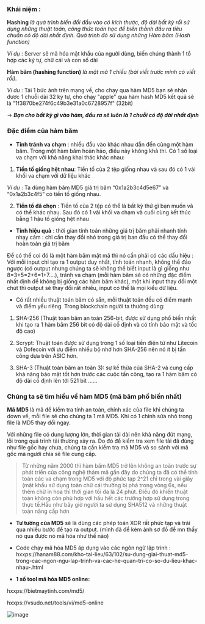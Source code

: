 ### Khái niệm :

**Hashing** *là quá trình biến đổi đầu vào có kích thước, độ dài bất kỳ rồi sử dụng những thuật toán, công thức toán học để biến thành đầu ra tiêu chuẩn có độ dài nhất định. Quá trình đó sử dụng những Hàm băm (Hash function)*

*Ví dụ* : Server sẽ mã hóa mật khẩu của người dùng, biến chúng thành 1 tổ hợp các ký tự, chữ cái và con số dài

**Hàm băm (hashing function)** *là mật mã 1 chiều (bài viết trước mình có viết rồi).*

*Ví dụ* : Tải 1 bức ảnh trên mạng về, cho chạy qua hàm MD5 bạn sẽ nhận được 1 chuỗi dài 32 ký tự, cho chạy "apple" qua hàm hash MD5 kết quả sẽ là "1f3870be274f6c49b3e31a0c6728957f" (32bit)

-> ***Bạn cho bất kỳ gì vào hàm, đầu ra sẽ luôn là 1 chuỗi có độ dài nhất định***

### Đặc điểm của hàm băm

- **Tính tránh va chạm** : nhiều đầu vào khác nhau dẫn đến cùng một hàm băm. Trong một hàm băm hoàn hảo, điều này không khả thi.
  Có 1 số loại va chạm với khả năng khai thác khác nhau:

1.	**Tiền tố giống hệt nhau**: Tiền tố của 2 tệp giống nhau và sau đó có 1 vài khối va chạm với dữ liệu khác 

*Ví dụ* : Ta dùng hàm băm MD5 giá trị băm “0x1a2b3c4d5e67” và “0x1a2b3c4f5” có tiền tố giống nhau.

2.	**Tiền tố đã chọn** : Tiền tố của 2 tệp có thể là bất kỳ thứ gì bạn muốn và có thể khác nhau. Sau đó có 1 vài khối va chạm và cuối cùng kết thúc bằng 1 hậu tố giống hệt nhau

- **Tính hiệu quả** : thời gian tính toán những giá trị băm phải nhanh
tính nhạy cảm : chỉ cần thay đổi nhỏ trong giá trị ban đầu có thể thay đổi hoàn toàn giá trị băm

Để có thể coi đó là một hàm băm mật mã thì nó cần phải có các dấu hiệu : Với mỗi input chỉ tạo ra 1 output duy nhất, tính toán nhanh, không thể đảo ngược (có output nhưng chúng ta sẽ không thể biết input là gì giống như 8=3+5=2+6=1+7....), tránh va chạm (mỗi hàm băm sẽ có những đặc điểm nhất định để không bị giống các hàm băm khác), một khi input thay đổi một chút thì output sẽ thay đổi rất nhiều, input có thể là mọi kiểu dữ liệu. 

- Có rất nhiều thuật toán băm có sẵn, mỗi thuật toán đều có điểm mạnh và điểm yếu riêng. Trong blockchain người ta thường dùng:

1.	SHA-256 (Thuật toán băm an toàn 256-bit, được sử dụng phổ biến nhất khi tạo ra 1 hàm băm 256 bit có độ dài cố định và có tính bảo mật và tốc độ cao)

2.	Scrypt: Thuật toán được sử dụng trong 1 số loại tiền điện tử như Litecoin và Dofecoin với ưu điểm nhiều bộ nhớ hơn SHA-256 nên nó ít bị tấn công dựa trên ASIC hơn.

3.	SHA-3 (Thuật toán băm an toàn 3): sự kế thừa của SHA-2 và cung cấp khả năng bảo mật tốt hơn trước các cuộc tấn công, tạo ra 1 hàm băm có độ dài cố định lên tới 521 bit
......

### Chúng ta sẽ tìm hiểu về hàm MD5 (mã băm phổ biến nhất)

**Mã MD5** là mã để kiểm tra tính an toàn, chính xác của file khi chúng ta down về, mỗi file sẽ cho chúng ta 1 mã MD5. Khi có 1 chỉnh sửa nhỏ trong file là MD5 thay đổi ngay.

Với những file có dung lượng lớn, thời gian tải dài nên khả năng đứt mạng, lỗi trong quá trình tải thường xảy ra. Do đó để kiểm tra xem file tải đã đúng như file gốc hay chưa, chúng ta cần kiểm tra mã MD5 và so sánh với mã gốc mà người chia sẻ file cung cấp.

>Từ những năm 2000 thì hàm băm MD5 trở lên không an toàn trước sự phát triển của công nghệ thám mã gần đây do chúng ta đã có thể tính toán các va chạm trong MD5 với độ phức tạp 2^21 chỉ trong vài giây (mật khẩu sử dụng toàn chữ cái thường bị phá trong vòng 6s, nếu thêm chữ in hoa thì thời gian tối đa là 24 phút. Điều đó khiến thuật toán không còn phù hợp với hầu hết các trường hợp sử dụng trong thực tế.Hầu như bây giờ người ta sử dụng SHA512 và những thuật toán nâng cấp hơn

- **Tư tưởng của MD5** sẽ là dùng các phép toán XOR rất phức tạp và trải qua nhiều bước để tạo ra output. (mình đã để kèm ảnh sơ đồ để mn thấy nó qua được nó mã hóa như thế nào)

- Code chạy mã hóa MD5 áp dụng vào các ngôn ngữ lập trình :
hxxps://hanam88.com/kho-tai-lieu/63/102/su-dung-giai-thuat-md5-trong-cac-ngon-ngu-lap-trinh-va-cac-he-quan-tri-co-so-du-lieu-khac-nhau-.html

- **1 số tool mã hóa MD5 online:**

hxxps://bietmaytinh.com/md5/

hxxps://vsudo.net/tools/vi/md5-online

![image](https://github.com/yeuubonn2k4/BASIC_OF_CYBER/assets/161863346/2218bff6-60a6-4cd0-8e7e-82839a58ff54)

